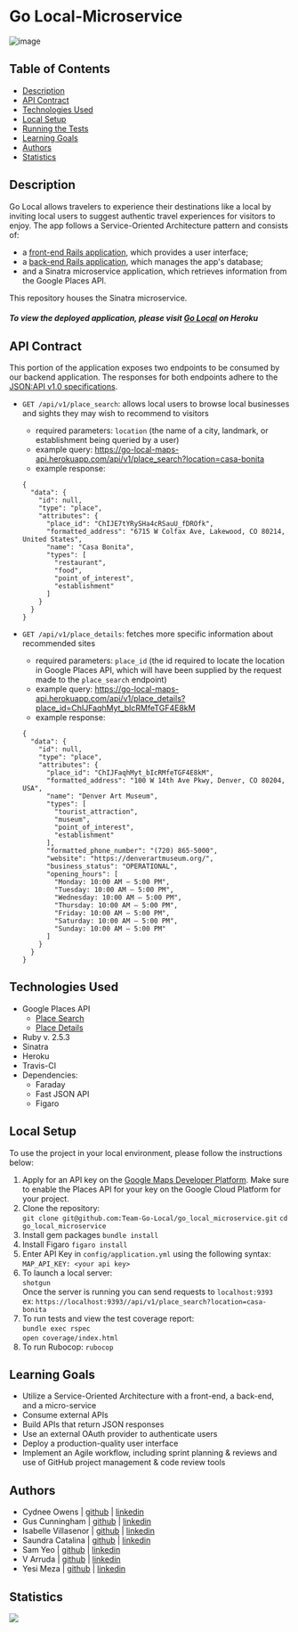 # Go Local-Microservice

![image](app/assets/images/go_local.png)


## Table of Contents

-   [Description](#description)
-   [API Contract](#api-contract)
-   [Technologies Used](#technologies-used)
-   [Local Setup](#local-setup)
-   [Running the Tests](#running-the-tests)
-   [Learning Goals](#learning-goals)
-   [Authors](#authors)
-   [Statistics](#statistics)

## Description
Go Local allows travelers to experience their destinations like a local by inviting local users to suggest authentic travel experiences for visitors to enjoy. The app follows a Service-Oriented Architecture pattern and consists of:
  - a [front-end Rails application](https://github.com/Team-Go-Local/go_local_frontend), which provides a user interface;
  - a [back-end Rails application](https://github.com/Team-Go-Local/go_local_backend), which manages the app's database;
  - and a Sinatra microservice application, which retrieves information from the Google Places API.<br>

This repository houses the Sinatra microservice.

##### To view the deployed application, please visit [Go Local](https://go-local-fe.herokuapp.com) on Heroku

## API Contract

This portion of the application exposes two endpoints to be consumed by our backend application. The responses for both endpoints adhere to the [JSON:API v1.0 specifications](https://jsonapi.org/).

- `GET /api/v1/place_search`: allows local users to browse local businesses and sights they may wish to recommend to visitors<br>

  - required parameters: `location` (the name of a city, landmark, or establishment being queried by a user)
  - example query: https://go-local-maps-api.herokuapp.com/api/v1/place_search?location=casa-bonita
  - example response:
  ```
  {
    "data": {
      "id": null,
      "type": "place",
      "attributes": {
        "place_id": "ChIJE7tYRySHa4cRSauU_fDROfk",
        "formatted_address": "6715 W Colfax Ave, Lakewood, CO 80214, United States",
        "name": "Casa Bonita",
        "types": [
          "restaurant",
          "food",
          "point_of_interest",
          "establishment"
        ]
      }
    }
  }
  ```
- `GET /api/v1/place_details`: fetches more specific information about recommended sites<br>

  - required parameters: `place_id` (the id required to locate the location in Google Places API, which will have been supplied by the request made to the `place_search` endpoint)
  - example query: https://go-local-maps-api.herokuapp.com/api/v1/place_details?place_id=ChIJFaqhMyt_bIcRMfeTGF4E8kM
  - example response:
  ```
  {
    "data": {
      "id": null,
      "type": "place",
      "attributes": {
        "place_id": "ChIJFaqhMyt_bIcRMfeTGF4E8kM",
        "formatted_address": "100 W 14th Ave Pkwy, Denver, CO 80204, USA",
        "name": "Denver Art Museum",
        "types": [
          "tourist_attraction",
          "museum",
          "point_of_interest",
          "establishment"
        ],
        "formatted_phone_number": "(720) 865-5000",
        "website": "https://denverartmuseum.org/",
        "business_status": "OPERATIONAL",
        "opening_hours": [
          "Monday: 10:00 AM – 5:00 PM",
          "Tuesday: 10:00 AM – 5:00 PM",
          "Wednesday: 10:00 AM – 5:00 PM",
          "Thursday: 10:00 AM – 5:00 PM",
          "Friday: 10:00 AM – 5:00 PM",
          "Saturday: 10:00 AM – 5:00 PM",
          "Sunday: 10:00 AM – 5:00 PM"
        ]
      }
    }
  }
  ```

## Technologies Used
- Google Places API
  - [Place Search](https://developers.google.com/maps/documentation/places/web-service/search)
  - [Place Details](https://developers.google.com/maps/documentation/places/web-service/details)<br>
- Ruby v. 2.5.3
- Sinatra
- Heroku
- Travis-CI
- Dependencies:
  - Faraday
  - Fast JSON API
  - Figaro

## Local Setup
To use the project in your local environment, please follow the instructions below:

1. Apply for an API key on the [Google Maps Developer Platform](https://developers.google.com/maps/documentation/places/web-service/get-api-key). Make sure to enable the Places API for your key on the Google Cloud Platform for your project.
2. Clone the repository:<br>
  `git clone git@github.com:Team-Go-Local/go_local_microservice.git`
  `cd go_local_microservice`
3. Install gem packages
  `bundle install`
4. Install Figaro
  `figaro install`
5. Enter API Key in `config/application.yml` using the following syntax:<br>
  `MAP_API_KEY: <your api key>`
6. To launch a local server:<br>
  `shotgun`<br>
  Once the server is running you can send requests to `localhost:9393`<br>
  ex: `https://localhost:9393//api/v1/place_search?location=casa-bonita`
7. To run tests and view the test coverage report:<br>
  `bundle exec rspec`  
  `open coverage/index.html`
8. To run Rubocop:
  `rubocop`


## Learning Goals

- Utilize a Service-Oriented Architecture with a front-end, a back-end, and a micro-service
- Consume external APIs
- Build APIs that return JSON responses
- Use an external OAuth provider to authenticate users
- Deploy a production-quality user interface
- Implement an Agile workflow, including sprint planning & reviews and use of GitHub project management & code review tools

## Authors
-   Cydnee Owens | [github](https://github.com/cowens87) \| [linkedin](https://www.linkedin.com/in/cydnee-owens-5280/)
-   Gus Cunningham | [github](https://github.com/cunninghamge) \| [linkedin](https://www.linkedin.com/in/grayson-cunningham/)
-   Isabelle Villasenor | [github](https://github.com/isabellevillasenor) \| [linkedin](https://www.linkedin.com/in/isabelle-villasenor/)
-   Saundra Catalina | [github](https://github.com/saundracatalina) \| [linkedin](https://www.linkedin.com/in/saundra-catalina/)
-   Sam Yeo | [github](https://github.com/SK-Sam) \| [linkedin](https://www.linkedin.com/in/samuel-horishin-yeo/)
-   V Arruda | [github](https://github.com/nessarruda) \| [linkedin](https://www.linkedin.com/in/vanessa-alves-de-arruda/)
-   Yesi Meza | [github](https://github.com/SK-Sam) \| [linkedin](https://www.linkedin.com/in/yesimeza/)

## Statistics
<!-- Shields -->
![](https://img.shields.io/github/contributors/Team-Go-Local/go_local_microservice)
